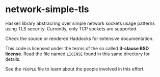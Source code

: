 # network-simple-tls

Haskell library abstracring over simple network sockets usage patterns
using TLS security. Currently, only TCP sockets are supported.

Check the source or rendered Haddocks for extensive documentation.

This code is licensed under the terms of the so called **3-clause BSD
license**. Read the file named ``LICENSE`` found in this same directory
for details.

See the ``PEOPLE`` file to learn about the people involved in this
effort.
